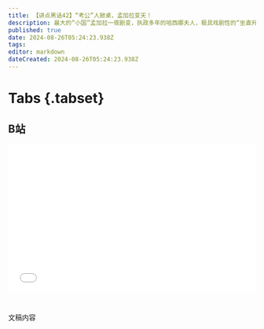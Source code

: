 ```yaml
---
title: 【讲点黑话42】“考公”人掀桌，孟加拉变天！
description: 最大的“小国”孟加拉一夜剧变，执政多年的哈西娜夫人，极具戏剧性的“坐直升机出逃外国”。这大约是她半月前骂反对派“孟奸”时没想到的。 不过，哈西娜被反“考公不公”的学生抗议掀翻，也不算冤枉。毕竟引发抗议的“配额制”，就是她和其父两代人精心设计，给自己基本盘划了一大块“铁杆庄稼”。 但只有“考公”一条出路，根子在于产业和人口矛盾，只换一批政客，解决不了问题。即便风波平息，前路仍然灰暗。 这是孟加拉，南亚乃至世界都面临的陷阱。提出问题，但似乎找不到答案。
published: true
date: 2024-08-26T05:24:23.938Z
tags: 
editor: markdown
dateCreated: 2024-08-26T05:24:23.938Z
---
```


# Tabs {.tabset}

## B站

<div style="position: relative; padding: 30% 45%;">
<iframe style="position: absolute; width: 100%; height: 100%; left: 0; top: 0;" src="//player.bilibili.com/player.html?&bvid=BV1KW42197SS&page=1&as_wide=1&high_quality=1&danmaku=1&autoplay=0" scrolling="no" border="0" frameborder="no" framespacing="0" allowfullscreen="true"></iframe>
</div>


#

文稿内容